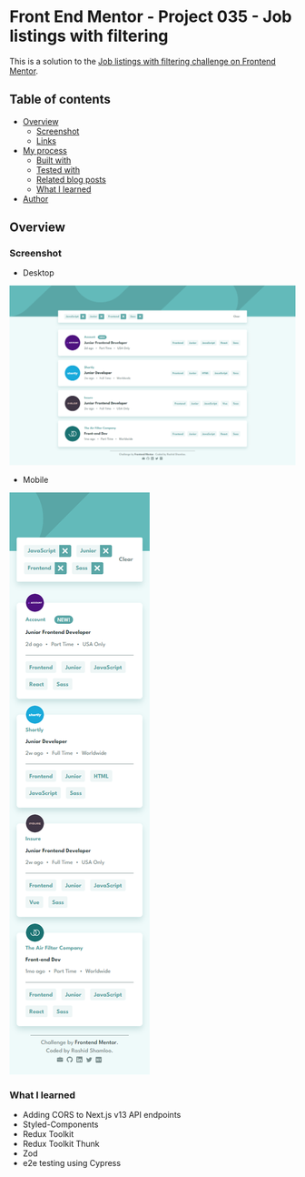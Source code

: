 # Front End Mentor - Project 035 - Job listings with filtering

This is a solution to the [Job listings with filtering challenge on Frontend Mentor](https://www.frontendmentor.io/challenges/job-listings-with-filtering-ivstIPCt).

## Table of contents

- [Overview](#overview)
  - [Screenshot](#screenshot)
  - [Links](#links)
- [My process](#my-process)
  - [Built with](#built-with)
  - [Tested with](#tested-with)
  - [Related blog posts](#related-blog-posts)
  - [What I learned](#what-i-learned)
- [Author](#author)

## Overview

### Screenshot

- Desktop

![Desktop Screenshot](./screenshot-desktop.png)

- Mobile

![Mobile Screenshot](./screenshot-mobile.png)


### What I learned

- Adding CORS to Next.js v13 API endpoints
- Styled-Components
- Redux Toolkit
- Redux Toolkit Thunk
- Zod
- e2e testing using Cypress


